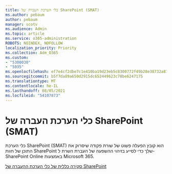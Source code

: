 ```yaml
---
title: כלי הערכת העברה של SharePoint (SMAT)
ms.author: pebaum
author: pebaum
manager: scotv
ms.audience: Admin
ms.topic: article
ms.service: o365-administration
ROBOTS: NOINDEX, NOFOLLOW
localization_priority: Priority
ms.collection: Adm_O365
ms.custom:
- "5300030"
- "5035"
ms.openlocfilehash: ef7e4cf2dbe7c1e410ba19d23eb5c8300772f49b28e38732a87722259b46f02d
ms.sourcegitcommit: b5f7da89a650d2915dc652449623c78be6247175
ms.translationtype: MT
ms.contentlocale: he-IL
ms.lasthandoff: 08/05/2021
ms.locfileid: "54107873"
---
```

# <a name="sharepoint-migration-assessment-tool-smat"></a>כלי הערכת העברה של SharePoint (SMAT)

כלי הערכת SharePoint (SMAT) הוא קובץ הפעלה פשוט של שורת פקודה שיסרוק את התוכן של חוות SharePoint שלך כדי לסייע בזיהוי ההשפעה של העברת השרת ל- SharePoint Online באמצעות Microsoft 365.

[סקירה כללית של כלי הערכת ההעברה של SharePoint](https://docs.microsoft.com/sharepointmigration/overview-of-the-sharepoint-migration-assessment-tool)
